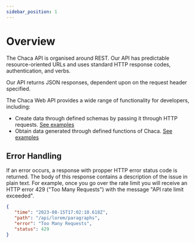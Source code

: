 ```yaml
---
sidebar_position: 1
---
```


# Overview

The Chaca API is organised around REST. Our API has predictable resource-oriented URLs and uses standard HTTP response codes, authentication, and verbs.

Our API returns JSON responses, dependent upon on the request header specified.

The Chaca Web API provides a wide range of functionality for developers, including:

-  Create data through defined schemas by passing it through HTTP requests. [See examples](./schema)
-  Obtain data generated through defined functions of Chaca. [See examples](./schema-option)

## Error Handling

If an error occurs, a response with propper HTTP error status code is returned. The body of this response contains a description of the issue in plain text. For example, once you go over the rate limit you will receive an HTTP error 429 ("Too Many Requests") with the message "API rate limit exceeded".

```json
{
   "time": "2023-08-15T17:02:10.618Z",
   "path": "/api/lorem/paragraphs",
   "error": "Too Many Requests",
   "status": 429
}
```
